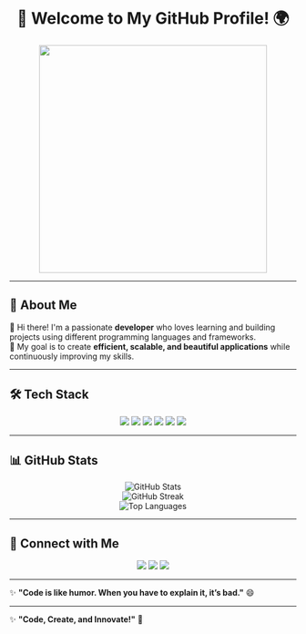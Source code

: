<h1 align="center">🚀 Welcome to My GitHub Profile! 🌍</h1>

<p align="center">
  <img src="https://media.giphy.com/media/qgQUggAC3Pfv687qPC/giphy.gif" width="400px">
</p>

---

## 🌟 About Me  
👋 Hi there! I'm a passionate **developer** who loves learning and building projects using different programming languages and frameworks.  
🎯 My goal is to create **efficient, scalable, and beautiful applications** while continuously improving my skills.  

---

## 🛠️ Tech Stack  
<p align="center">
  <img src="https://img.shields.io/badge/Python-3776AB?style=for-the-badge&logo=python&logoColor=white">
  <img src="https://img.shields.io/badge/Dart-0175C2?style=for-the-badge&logo=dart&logoColor=white">
  <img src="https://img.shields.io/badge/Flutter-02569B?style=for-the-badge&logo=flutter&logoColor=white">
  <img src="https://img.shields.io/badge/C%2B%2B-00599C?style=for-the-badge&logo=c%2B%2B&logoColor=white">
  <img src="https://img.shields.io/badge/HTML5-E34F26?style=for-the-badge&logo=html5&logoColor=white">
  <img src="https://img.shields.io/badge/CSS3-1572B6?style=for-the-badge&logo=css3&logoColor=white">
</p>

---

## 📊 GitHub Stats  
<p align="center">
  <img src="https://github-readme-stats.vercel.app/api?username=YOUR_USERNAME&show_icons=true&theme=radical" alt="GitHub Stats">
  <br>
  <img src="https://github-readme-streak-stats.herokuapp.com/?user=YOUR_USERNAME&theme=radical" alt="GitHub Streak">
  <br>
  <img src="https://github-readme-stats.vercel.app/api/top-langs/?username=YOUR_USERNAME&layout=compact&theme=radical" alt="Top Languages">
</p>

---

## 🔗 Connect with Me  
<p align="center">
  <a href="https://github.com/YOUR_USERNAME"><img src="https://img.shields.io/badge/GitHub-181717?style=for-the-badge&logo=github&logoColor=white"></a>
  <a href="https://linkedin.com/in/YOUR_USERNAME"><img src="https://img.shields.io/badge/LinkedIn-0A66C2?style=for-the-badge&logo=linkedin&logoColor=white"></a>
  <a href="https://twitter.com/YOUR_USERNAME"><img src="https://img.shields.io/badge/Twitter-1DA1F2?style=for-the-badge&logo=twitter&logoColor=white"></a>
</p>

---

✨ **"Code is like humor. When you have to explain it, it’s bad."** 😄  


---

✨ **"Code, Create, and Innovate!"** 🚀  
